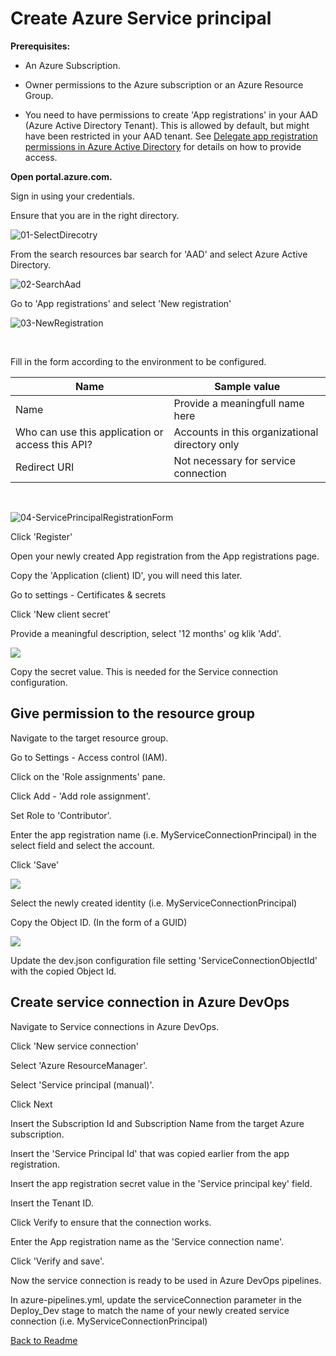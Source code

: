 # Create Azure Service principal

**Prerequisites:**

- An Azure Subscription. 

- Owner permissions to the Azure subscription or an Azure Resource Group. 

- You need to have permissions to create 'App registrations' in your AAD (Azure Active Directory Tenant). This is allowed by default, but might have been restricted in your AAD tenant. See [Delegate app registration permissions in Azure Active Directory](https://docs.microsoft.com/en-us/azure/active-directory/roles/delegate-app-roles) for details on how to provide access.

**Open portal.azure.com.**

Sign in using your credentials. 

Ensure that you are in the right directory. 

![01-SelectDirecotry](Images/01-SelectDirecotry.png)

From the search resources bar search for 'AAD' and select Azure Active Directory. 

![02-SearchAad](Images\02-SearchAad.png)

Go to 'App registrations' and select 'New registration'

![03-NewRegistration](Images\03-NewRegistration.png)

<br/>

Fill in the form according to the environment to be configured.

|Name|Sample value|
|-|-|
|Name|Provide a meaningfull name here|
|Who can use this application or access this API?|Accounts in this organizational directory only|
|Redirect URI|Not necessary for service connection|

<br/>

![04-ServicePrincipalRegistrationForm](Images\04-ServicePrincipalRegistrationForm.png)

Click 'Register'

Open your newly created App registration from the App registrations page. 

Copy the 'Application (client) ID', you will need this later. 

Go to settings - Certificates & secrets

Click 'New client secret'

Provide a meaningful description, select '12 months' og klik 'Add'.

![](Images\AddSecret.png)

Copy the secret value. This is needed for the Service connection configuration.

## Give permission to the resource group

Navigate to the target resource group. 

Go to Settings - Access control (IAM). 

Click on the 'Role assignments' pane. 

Click Add - 'Add role assignment'. 

Set Role to 'Contributor'.

Enter the app registration name (i.e. MyServiceConnectionPrincipal) in the select field and select the account. 

Click 'Save'

![](Images\ResourceGroupPermission.png)

Select the newly created identity (i.e. MyServiceConnectionPrincipal)

Copy the Object ID. (In the form of a GUID)

![](Images\CopyObjectId.png)

Update the dev.json configuration file setting 'ServiceConnectionObjectId' with the copied Object Id.



## Create service connection in Azure DevOps

Navigate to Service connections in Azure DevOps.

Click 'New service connection' 

Select 'Azure ResourceManager'. 

Select 'Service principal (manual)'.

Click Next

Insert the Subscription Id and Subscription Name from the target Azure subscription. 

Insert the 'Service Principal Id' that was copied earlier from the app registration. 

Insert the app registration secret value in the 'Service principal key' field.

Insert the Tenant ID. 

Click Verify to ensure that the connection works. 

Enter the App registration name as the 'Service connection name'. 

Click 'Verify and save'.

Now the service connection is ready to be used in Azure DevOps pipelines. 

In azure-pipelines.yml, update the serviceConnection parameter in the Deploy_Dev stage to match the name of your newly created service connection (i.e. MyServiceConnectionPrincipal)

[Back to Readme](../Readme.md)
